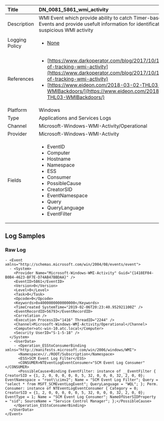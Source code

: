 | Title          | DN_0081_5861_wmi_activity                                                                                                      |
|:---------------|:-----------------------------------------------------------------------------------------------------------------|
| Description    | WMI Event which provide ability to catch Timer-based WMI Events and provide  usefult information for identification of suspicious WMI activity                                                                                                |
| Logging Policy | <ul><li>[None](../Logging_Policies/None.md)</li></ul> |
| References     | <ul><li>[https://www.darkoperator.com/blog/2017/10/14/basics-of-tracking-wmi-activity](https://www.darkoperator.com/blog/2017/10/14/basics-of-tracking-wmi-activity)</li><li>[https://www.eideon.com/2018-03-02-THL03-WMIBackdoors/](https://www.eideon.com/2018-03-02-THL03-WMIBackdoors/)</li></ul>                                  |
| Platform       | Windows   |
| Type           | Applications and Services Logs 		|
| Channel        | Microsoft-Windows-WMI-Activity/Operational    |
| Provider       | Microsoft-Windows-WMI-Activity   |
| Fields         | <ul><li>EventID</li><li>Computer</li><li>Hostname</li><li>Namespace</li><li>ESS</li><li>Consumer</li><li>PossibleCause</li><li>CreatorSID</li><li>EventNamespace</li><li>Query</li><li>QueryLanguage</li><li>EventFilter</li></ul>                                               |


## Log Samples

### Raw Log

```
- <Event xmlns="http://schemas.microsoft.com/win/2004/08/events/event">
  - <System>
    <Provider Name="Microsoft-Windows-WMI-Activity" Guid="{1418EF04-B0B4-4623-BF7E-D74AB47BBDAA}" /> 
    <EventID>5861</EventID> 
    <Version>0</Version> 
    <Level>0</Level> 
    <Task>0</Task> 
    <Opcode>0</Opcode> 
    <Keywords>0x4000000000000000</Keywords> 
    <TimeCreated SystemTime="2019-02-06T20:23:40.952921100Z" /> 
    <EventRecordID>56793</EventRecordID> 
    <Correlation /> 
    <Execution ProcessID="1416" ThreadID="2244" /> 
    <Channel>Microsoft-Windows-WMI-Activity/Operational</Channel> 
    <Computer>atc-win-10.atc.local</Computer> 
    <Security UserID="S-1-5-18" /> 
  </System>
  - <UserData>
    - <Operation_ESStoConsumerBinding xmlns="http://manifests.microsoft.com/win/2006/windows/WMI">
      <Namespace>//./ROOT/Subscription</Namespace> 
      <ESS>SCM Event Log Filter</ESS> 
      <CONSUMER>NTEventLogEventConsumer="SCM Event Log Consumer"</CONSUMER> 
      <PossibleCause>Binding EventFilter: instance of __EventFilter { CreatorSID = {1, 2, 0, 0, 0, 0, 0, 5, 32, 0, 0, 0, 32, 2, 0, 0}; EventNamespace = "root\\cimv2"; Name = "SCM Event Log Filter"; Query = "select * from MSFT_SCMEventLogEvent"; QueryLanguage = "WQL"; }; Perm. Consumer: instance of NTEventLogEventConsumer { Category = 0; CreatorSID = {1, 2, 0, 0, 0, 0, 0, 5, 32, 0, 0, 0, 32, 2, 0, 0}; EventType = 1; Name = "SCM Event Log Consumer"; NameOfUserSIDProperty = "sid"; SourceName = "Service Control Manager"; };</PossibleCause> 
    </Operation_ESStoConsumerBinding>
  </UserData>
</Event>

```




